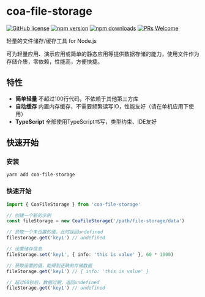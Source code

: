 # coa-file-storage

[![GitHub license](https://img.shields.io/badge/license-MIT-green.svg?style=flat-square)](LICENSE)
[![npm version](https://img.shields.io/npm/v/coa-file-storage.svg?style=flat-square)](https://www.npmjs.org/package/coa-file-storage)
[![npm downloads](https://img.shields.io/npm/dm/coa-file-storage.svg?style=flat-square)](http://npm-stat.com/charts.html?package=coa-file-storage)
[![PRs Welcome](https://img.shields.io/badge/PRs-welcome-brightgreen.svg?style=flat-square)](https://github.com/coajs/coa-file-storage/pulls)

轻量的文件储存/缓存工具 for Node.js

可为轻量应用、演示应用或简单的静态应用等提供数据存储的能力，使用文件作为存储介质，零依赖，性能高，方便快捷。

## 特性

- **简单轻量** 不超过100行代码，不依赖于其他第三方库
- **自动缓存** 内置内存缓存，不需要频繁读写IO，性能友好（请在单机应用下使用）
- **TypeScript** 全部使用TypeScript书写，类型约束、IDE友好

## 快速开始

### 安装

```shell
yarn add coa-file-storage
```

### 快速开始

```typescript
import { CoaFileStorage } from 'coa-file-storage'

// 创建一个新的示例
const fileStorage = new CoaFileStorage('/path/file-storage/data')

// 获取一个未设置的值，此时返回undefined
fileStorage.get('key1') // undefined

// 设置储存信息
fileStorage.set('key1', { info: 'this is value' }, 60 * 1000)

// 获取设置的值，能得到正确的存储数据
fileStorage.get('key1') // { info: 'this is value' }

// 超过60秒后，数据过期，返回undefined
fileStorage.get('key1') // undefined
```
